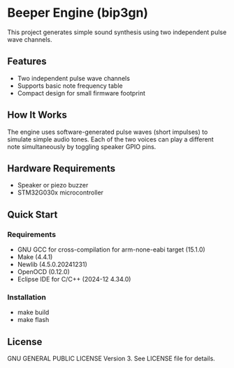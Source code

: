# Beeper Engine (bip3gn)

This project generates simple sound synthesis using two independent pulse wave channels.

## Features

- Two independent pulse wave channels
- Supports basic note frequency table
- Compact design for small firmware footprint

## How It Works

The engine uses software-generated pulse waves (short impulses) to simulate simple audio tones. Each of the two voices can play a different note simultaneously by toggling speaker GPIO pins.

## Hardware Requirements

- Speaker or piezo buzzer
- STM32G030x microcontroller

## Quick Start

### Requirements

* GNU GCC for cross-compilation for arm-none-eabi target (15.1.0)
* Make (4.4.1)
* Newlib (4.5.0.20241231)
* OpenOCD (0.12.0)
* Eclipse IDE for C/C++ (2024-12 4.34.0)

### Installation

* make build
* make flash

## License

GNU GENERAL PUBLIC LICENSE Version 3. See LICENSE file for details.

